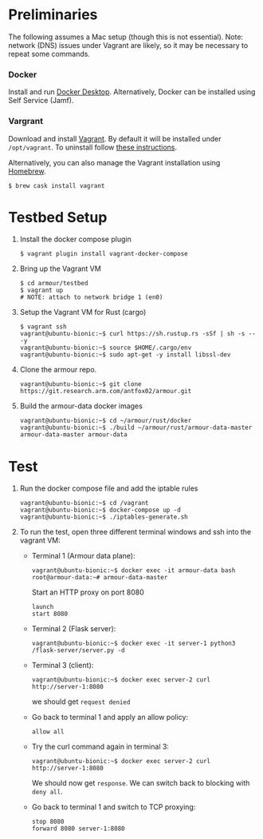 Preliminaries
=============

The following assumes a Mac setup (though this is not essential). Note: network (DNS) issues under Vagrant are likely, so it may be necessary to repeat some commands.

### Docker

Install and run [Docker Desktop](https://www.docker.com/products/docker-desktop). Alternatively, Docker can be installed using Self Service (Jamf).

### Vargrant

Download and install [Vagrant](https://www.vagrantup.com/downloads.html). By default it will be installed under `/opt/vagrant`. To uninstall follow [these instructions](https://www.vagrantup.com/docs/installation/uninstallation.html).

Alternatively, you can also manage the Vagrant installation using [Homebrew](https://brew.sh).

```shell
$ brew cask install vagrant
```

Testbed Setup
=============

1. Install the docker compose plugin

    ```shell
    $ vagrant plugin install vagrant-docker-compose
    ```

1. Bring up the Vagrant VM

    ```shell
    $ cd armour/testbed
    $ vagrant up
    # NOTE: attach to network bridge 1 (en0)
    ```

1. Setup the Vagrant VM for Rust (cargo)

    ```shell
    $ vagrant ssh
    vagrant@ubuntu-bionic:~$ curl https://sh.rustup.rs -sSf | sh -s -- -y
    vagrant@ubuntu-bionic:~$ source $HOME/.cargo/env
    vagrant@ubuntu-bionic:~$ sudo apt-get -y install libssl-dev
    ```

1. Clone the armour repo.

    ```shell
    vagrant@ubuntu-bionic:~$ git clone https://git.research.arm.com/antfox02/armour.git
    ```

1. Build the armour-data docker images

    ```shell
    vagrant@ubuntu-bionic:~$ cd ~/armour/rust/docker
    vagrant@ubuntu-bionic:~$ ./build ~/armour/rust/armour-data-master armour-data-master armour-data
    ```

Test
====


1. Run the docker compose file and add the iptable rules

    ```shell
	vagrant@ubuntu-bionic:~$ cd /vagrant
	vagrant@ubuntu-bionic:~$ docker-compose up -d
	vagrant@ubuntu-bionic:~$ ./iptables-generate.sh
	```
	
1. To run the test, open three different terminal windows and ssh into the vagrant VM:

    - Terminal 1 (Armour data plane):

        ```shell
        vagrant@ubuntu-bionic:~$ docker exec -it armour-data bash
        root@armour-data:~# armour-data-master
        ```
        
        Start an HTTP proxy on port 8080
        
        ```
        launch
        start 8080
        ```

    - Terminal 2 (Flask server):

        ```shell
        vagrant@ubuntu-bionic:~$ docker exec -it server-1 python3 /flask-server/server.py -d
        ```

    - Terminal 3 (client):

        ```shell
        vagrant@ubuntu-bionic:~$ docker exec server-2 curl http://server-1:8080
        ```

        we should get `request denied`


    - Go back to terminal 1 and apply an allow policy:

        ```shell
        allow all
        ```

    - Try the curl command again in terminal 3:

        ```shell
        vagrant@ubuntu-bionic:~$ docker exec server-2 curl http://server-1:8080
        ```

        We should now get `response`. We can switch back to blocking with `deny all`.

    - Go back to terminal 1 and switch to TCP proxying:

        ```shell
        stop 8080
        forward 8080 server-1:8080
        ```